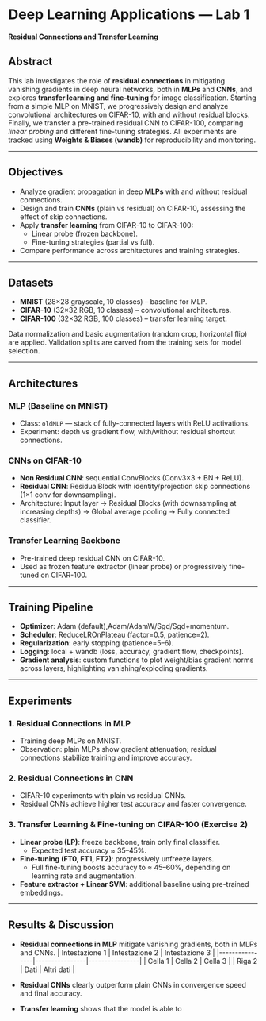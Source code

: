
# Deep Learning Applications — Lab 1  
**Residual Connections and Transfer Learning**

## Abstract
This lab investigates the role of **residual connections** in mitigating vanishing gradients in deep neural networks, both in **MLPs** and **CNNs**, and explores **transfer learning and fine-tuning** for image classification. Starting from a simple MLP on MNIST, we progressively design and analyze convolutional architectures on CIFAR-10, with and without residual blocks. Finally, we transfer a pre-trained residual CNN to CIFAR-100, comparing *linear probing* and different fine-tuning strategies. All experiments are tracked using **Weights & Biases (wandb)** for reproducibility and monitoring.

---

## Objectives
- Analyze gradient propagation in deep **MLPs** with and without residual connections.  
- Design and train **CNNs** (plain vs residual) on CIFAR-10, assessing the effect of skip connections.  
- Apply **transfer learning** from CIFAR-10 to CIFAR-100:
  - Linear probe (frozen backbone).  
  - Fine-tuning strategies (partial vs full).  
- Compare performance across architectures and training strategies.  

---

## Datasets
- **MNIST** (28×28 grayscale, 10 classes) – baseline for MLP.  
- **CIFAR-10** (32×32 RGB, 10 classes) – convolutional architectures.  
- **CIFAR-100** (32×32 RGB, 100 classes) – transfer learning target.  

Data normalization and basic augmentation (random crop, horizontal flip) are applied. Validation splits are carved from the training sets for model selection.

---

## Architectures
### MLP (Baseline on MNIST)
- Class: `oldMLP` — stack of fully-connected layers with ReLU activations.  
- Experiment: depth vs gradient flow, with/without residual shortcut connections.

### CNNs on CIFAR-10
- **Non Residual CNN**: sequential ConvBlocks (Conv3×3 + BN + ReLU).  
- **Residual CNN**: ResidualBlock with identity/projection skip connections (1×1 conv for downsampling).  
- Architecture: Input layer → Residual Blocks (with downsampling at increasing depths) → Global average pooling → Fully connected classifier.

### Transfer Learning Backbone
- Pre-trained deep residual CNN on CIFAR-10.  
- Used as frozen feature extractor (linear probe) or progressively fine-tuned on CIFAR-100.

---

## Training Pipeline
- **Optimizer**: Adam (default),Adam/AdamW/Sgd/Sgd+momentum.  
- **Scheduler**: ReduceLROnPlateau (factor=0.5, patience=2).  
- **Regularization**: early stopping (patience=5–6).  
- **Logging**: local + wandb (loss, accuracy, gradient flow, checkpoints).  
- **Gradient analysis**: custom functions to plot weight/bias gradient norms across layers, highlighting vanishing/exploding gradients.

---

## Experiments
### 1. Residual Connections in MLP
- Training deep MLPs on MNIST.  
- Observation: plain MLPs show gradient attenuation; residual connections stabilize training and improve accuracy.

### 2. Residual Connections in CNN
- CIFAR-10 experiments with plain vs residual CNNs.   
- Residual CNNs achieve higher test accuracy and faster convergence.

### 3. Transfer Learning & Fine-tuning on CIFAR-100 (Exercise 2)
- **Linear probe (LP)**: freeze backbone, train only final classifier.  
  - Expected test accuracy ≈ 35–45%.  
- **Fine-tuning (FT0, FT1, FT2)**: progressively unfreeze layers.  
  - Full fine-tuning boosts accuracy to ≈ 45–60%, depending on learning rate and augmentation.  
- **Feature extractor + Linear SVM**: additional baseline using pre-trained embeddings.  

---

## Results & Discussion
- **Residual connections in MLP** mitigate vanishing gradients, both in MLPs and CNNs.
  | Intestazione 1 | Intestazione 2 | Intestazione 3 |
|----------------|----------------|----------------|
| Cella 1        | Cella 2        | Cella 3        |
| Riga 2         | Dati           | Altri dati     |
  
- **Residual CNNs** clearly outperform plain CNNs in convergence speed and final accuracy.  
- **Transfer learning** shows that the model is able to 
